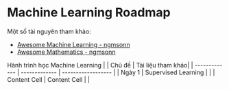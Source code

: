 # Machine Learning Roadmap
Một số tài nguyên tham khảo:
* [Awesome Machine Learning - ngmsonn](https://github.com/ngmsonn/Awesome_Machine_Learning)
* [Awesome Mathematics - ngmsonn](https://github.com/ngmsonn/Awesome_Mathematics)

Hành trình học Machine Learning
|   | Chủ đề        |  Tài liệu tham khảo|
| ------------- | ------------- | ------------------ |
| Ngày 1        | Supervised Learning |                    |
| Content Cell  | Content Cell  |                    |
